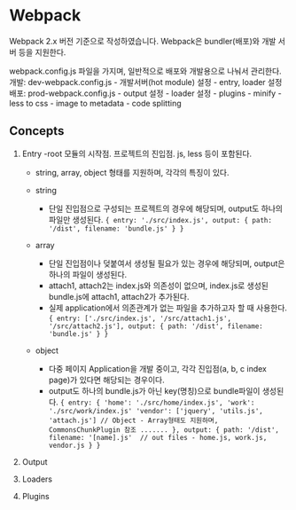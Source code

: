 # Webpack
Webpack 2.x 버전 기준으로 작성하였습니다.
Webpack은 bundler(배포)와 개발 서버 등을 지원한다.

webpack.config.js 파일을 가지며, 일반적으로 배포와 개발용으로 나눠서 관리한다.
개발: dev-webpack.config.js
    - 개발서버(hot module) 설정
    - entry, loader 설정
배포: prod-webpack.config.js
    - output 설정
    - loader 설정
    - plugins
        - minify
        - less to css
        - image to metadata
        - code splitting



## Concepts

1. Entry
    -root 모듈의 시작점. 프로젝트의 진입점. js, less 등이 포함된다.
    - string, array, object 형태를 지원하며, 각각의 특징이 있다.
    - string
        - 단일 진입점으로 구성되는 프로젝트의 경우에 해당되며, output도 하나의 파일만 생성된다.
        `
         {
             entry: './src/index.js',
             output: {
                 path: '/dist',
                 filename: 'bundle.js'
             }
         }
        `

    - array
        - 단일 진입점이나 덪붙여서 생성될 필요가 있는 경우에 해당되며, output은 하나의 파일이 생성된다.
        - attach1, attach2는 index.js와 의존성이 없으며, index.js로 생성된 bundle.js에 attach1, attach2가 추가된다.
        - 실제 application에서 의존관계가 없는 파일을 추가하고자 할 때 사용한다.
        `
         {
             entry: ['./src/index.js', '/src/attach1.js', '/src/attach2.js'],
             output: {
                 path: '/dist',
                 filename: 'bundle.js'
             }
         }
        `

    - object
        - 다중 페이지 Application을 개발 중이고, 각각 진입점(a, b, c index page)가 있다면 해당되는 경우이다.
        - output도 하나의 bundle.js가 아닌 key(명칭)으로 bundle파일이 생성된다.
        `
         {
             entry: {
                 'home': './src/home/index.js',
                 'work': './src/work/index.js'
                 'vendor': ['jquery', 'utils.js', 'attach.js'] // Object - Array형태도 지원하며, CommonsChunkPlugin 참조
                 .......
             },
             output: {
                 path: '/dist',
                 filename: '[name].js'  // out files - home.js, work.js, vendor.js
             }
         }
        `    

2. Output

3. Loaders

4. Plugins
